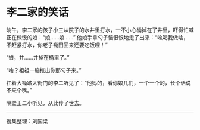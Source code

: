 # 李二家的笑话

晌午，李二家的孩子小三从院子的水井里打水，一不小心桶掉在了井里，吓得忙喊正在做饭的娘：“娘……娘……” 他娘手拿勺子恼恨恨地走了出来：“吆喝我做啥，不赶紧打水，你老子锄田回来还要吃饭哩！”

“娘，井……井掉在桶里了。”

“啥？祖祖一脑挖出你那勺子来。”

扛着大锄踏入街门的李二听见了：“他妈的，看你娘几们，一个一个的，长个话说不来个嘴。”

隔壁王二小听见，从此传了世去。

---

搜集整理：刘国梁
